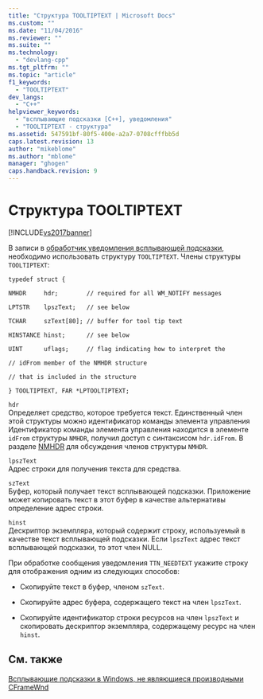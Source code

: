 ```yaml
---
title: "Структура TOOLTIPTEXT | Microsoft Docs"
ms.custom: ""
ms.date: "11/04/2016"
ms.reviewer: ""
ms.suite: ""
ms.technology: 
  - "devlang-cpp"
ms.tgt_pltfrm: ""
ms.topic: "article"
f1_keywords: 
  - "TOOLTIPTEXT"
dev_langs: 
  - "C++"
helpviewer_keywords: 
  - "всплывающие подсказки [C++], уведомления"
  - "TOOLTIPTEXT - структура"
ms.assetid: 547591bf-80f5-400e-a2a7-0708cfffbb5d
caps.latest.revision: 13
author: "mikeblome"
ms.author: "mblome"
manager: "ghogen"
caps.handback.revision: 9
---
```

# Структура TOOLTIPTEXT
[!INCLUDE[vs2017banner](../assembler/inline/includes/vs2017banner.md)]

В записи в [обработчик уведомления всплывающей подсказки](../Topic/Handling%20TTN_NEEDTEXT%20Notification%20for%20Tool%20Tips.md), необходимо использовать структуру `TOOLTIPTEXT`.  Члены структуры `TOOLTIPTEXT`:  
  
 `typedef struct {`  
  
 `NMHDR     hdr;        // required for all WM_NOTIFY messages`  
  
 `LPTSTR    lpszText;   // see below`  
  
 `TCHAR     szText[80]; // buffer for tool tip text`  
  
 `HINSTANCE hinst;      // see below`  
  
 `UINT      uflags;     // flag indicating how to interpret the`  
  
 `// idFrom member of the NMHDR structure`  
  
 `// that is included in the structure`  
  
 `} TOOLTIPTEXT, FAR *LPTOOLTIPTEXT;`  
  
 `hdr`  
 Определяет средство, которое требуется текст.  Единственный член этой структуры можно идентификатор команды элемента управления  Идентификатор команды элемента управления находится в элементе `idFrom` структуры `NMHDR`, получил доступ с синтаксисом `hdr.idFrom`.  В разделе [NMHDR](http://msdn.microsoft.com/library/windows/desktop/bb775514) для обсуждения членов структуры `NMHDR`.  
  
 `lpszText`  
 Адрес строки для получения текста для средства.  
  
 `szText`  
 Буфер, который получает текст всплывающей подсказки.  Приложение может копировать текст в этот буфер в качестве альтернативы определение адрес строки.  
  
 `hinst`  
 Дескриптор экземпляра, который содержит строку, используемый в качестве текст всплывающей подсказки.  Если `lpszText` адрес текст всплывающей подсказки, то этот член NULL.  
  
 При обработке сообщения уведомления `TTN_NEEDTEXT` укажите строку для отображения одним из следующих способов:  
  
-   Скопируйте текст в буфер, членом `szText`.  
  
-   Скопируйте адрес буфера, содержащего текст на член `lpszText`.  
  
-   Скопируйте идентификатор строки ресурсов на член `lpszText` и скопировать дескриптор экземпляра, содержащему ресурс на член `hinst`.  
  
## См. также  
 [Всплывающие подсказки в Windows, не являющиеся производными CFrameWnd](../mfc/tool-tips-in-windows-not-derived-from-cframewnd.md)